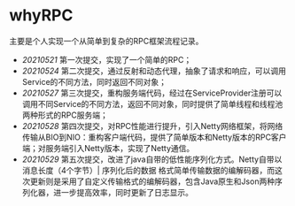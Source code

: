 # whyRPC
主要是个人实现一个从简单到复杂的RPC框架流程记录。

* *20210521* 第一次提交，实现了一个简单的RPC；
* *20210524* 第二次提交，通过反射和动态代理，抽象了请求和响应，可以调用Service的不同方法，同时返回不同对象；
* *20210527* 第三次提交，重构服务端代码，经过在ServiceProvider注册可以调用不同Service的不同方法，返回不同对象，同时提供了简单线程和线程池两种形式的RPC服务端；
* *20210528* 第四次提交，对RPC性能进行提升，引入Netty网络框架，将网络传输从BIO到NIO：重构客户端代码，提供了简单版本和Netty版本的RPC客户端；对服务端引入Netty版本，实现了Netty通信。
* *20210529* 第五次提交，改进了java自带的低性能序列化方式。Netty自带以 消息长度（4个字节）| 序列化后的数据 格式简单传输数据的编解码器，而这次更新则是采用了自定义传输格式的编解码器，包含Java原生和Json两种序列化器，进一步提高效率，同时更新了日志显示。